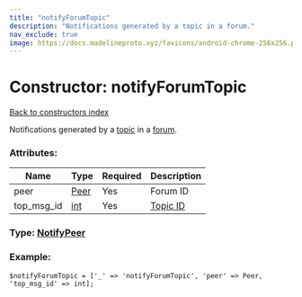 ```yaml
---
title: "notifyForumTopic"
description: "Notifications generated by a topic in a forum."
nav_exclude: true
image: https://docs.madelineproto.xyz/favicons/android-chrome-256x256.png
---
```

# Constructor: notifyForumTopic  
[Back to constructors index](/API_docs/constructors/index.html)



Notifications generated by a [topic](https://core.telegram.org/api/forum#forum-topics) in a [forum](https://core.telegram.org/api/forum).

### Attributes:

| Name     |    Type       | Required | Description |
|----------|---------------|----------|-------------|
|peer|[Peer](/API_docs/types/Peer.html) | Yes|Forum ID|
|top\_msg\_id|[int](/API_docs/types/int.html) | Yes|[Topic ID](https://core.telegram.org/api/forum#forum-topics)|



### Type: [NotifyPeer](/API_docs/types/NotifyPeer.html)


### Example:

```
$notifyForumTopic = ['_' => 'notifyForumTopic', 'peer' => Peer, 'top_msg_id' => int];
```  
